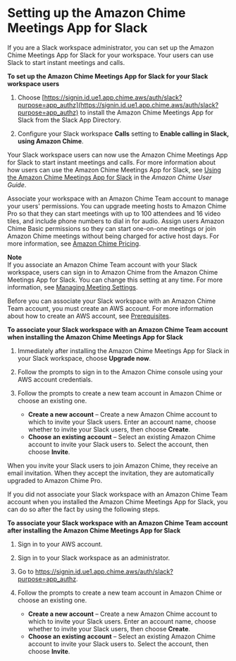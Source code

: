# Setting up the Amazon Chime Meetings App for Slack<a name="config-slack"></a>

If you are a Slack workspace administrator, you can set up the Amazon Chime Meetings App for Slack for your workspace\. Your users can use Slack to start instant meetings and calls\.

**To set up the Amazon Chime Meetings App for Slack for your Slack workspace users**

1. Choose [https://signin.id.ue1.app.chime.aws/auth/slack?purpose=app_authz](https://signin.id.ue1.app.chime.aws/auth/slack?purpose=app_authz) to install the Amazon Chime Meetings App for Slack from the Slack App Directory\.

1. Configure your Slack workspace **Calls** setting to **Enable calling in Slack, using Amazon Chime**\.

Your Slack workspace users can now use the Amazon Chime Meetings App for Slack to start instant meetings and calls\. For more information about how users can use the Amazon Chime Meetings App for Slack, see [Using the Amazon Chime Meetings App for Slack](https://docs.aws.amazon.com/chime/latest/ug/using-slack.html) in the *Amazon Chime User Guide*\.

Associate your workspace with an Amazon Chime Team account to manage your users' permissions\. You can upgrade meeting hosts to Amazon Chime Pro so that they can start meetings with up to 100 attendees and 16 video tiles, and include phone numbers to dial in for audio\. Assign users Amazon Chime Basic permissions so they can start one\-on\-one meetings or join Amazon Chime meetings without being charged for active host days\. For more information, see [Amazon Chime Pricing](http://aws.amazon.com/chime/pricing/)\.

**Note**  
If you associate an Amazon Chime Team account with your Slack workspace, users can sign in to Amazon Chime from the Amazon Chime Meetings App for Slack\. You can change this setting at any time\. For more information, see [Managing Meeting Settings](mtg-settings.md)\.

Before you can associate your Slack workspace with an Amazon Chime Team account, you must create an AWS account\. For more information about how to create an AWS account, see [Prerequisites](prereqs.md)\.

**To associate your Slack workspace with an Amazon Chime Team account when installing the Amazon Chime Meetings App for Slack**

1. Immediately after installing the Amazon Chime Meetings App for Slack in your Slack workspace, choose **Upgrade now**\.

1. Follow the prompts to sign in to the Amazon Chime console using your AWS account credentials\.

1. Follow the prompts to create a new team account in Amazon Chime or choose an existing one\.
   + **Create a new account** – Create a new Amazon Chime account to which to invite your Slack users\. Enter an account name, choose whether to invite your Slack users, then choose **Create**\.
   + **Choose an existing account** – Select an existing Amazon Chime account to invite your Slack users to\. Select the account, then choose **Invite**\.

When you invite your Slack users to join Amazon Chime, they receive an email invitation\. When they accept the invitation, they are automatically upgraded to Amazon Chime Pro\.

If you did not associate your Slack workspace with an Amazon Chime Team account when you installed the Amazon Chime Meetings App for Slack, you can do so after the fact by using the following steps\.

**To associate your Slack workspace with an Amazon Chime Team account after installing the Amazon Chime Meetings App for Slack**

1. Sign in to your AWS account\.

1. Sign in to your Slack workspace as an administrator\.

1. Go to [https://signin\.id\.ue1\.app\.chime\.aws/auth/slack?purpose=app\_authz](https://signin.id.ue1.app.chime.aws/auth/slack?purpose=app_authz)\.

1. Follow the prompts to create a new team account in Amazon Chime or choose an existing one\.
   + **Create a new account** – Create a new Amazon Chime account to which to invite your Slack users\. Enter an account name, choose whether to invite your Slack users, then choose **Create**\.
   + **Choose an existing account** – Select an existing Amazon Chime account to invite your Slack users to\. Select the account, then choose **Invite**\.